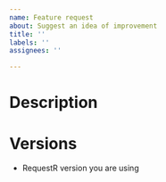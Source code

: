 ```yaml
---
name: Feature request
about: Suggest an idea of improvement
title: ''
labels: ''
assignees: ''

---
```


# Description

# Versions
- RequestR version you are using
